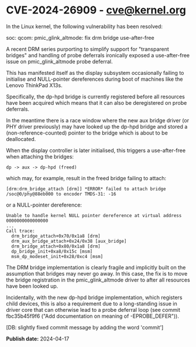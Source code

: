 # CVE-2024-26909 - cve@kernel.org

In the Linux kernel, the following vulnerability has been resolved:

soc: qcom: pmic_glink_altmode: fix drm bridge use-after-free

A recent DRM series purporting to simplify support for "transparent
bridges" and handling of probe deferrals ironically exposed a
use-after-free issue on pmic_glink_altmode probe deferral.

This has manifested itself as the display subsystem occasionally failing
to initialise and NULL-pointer dereferences during boot of machines like
the Lenovo ThinkPad X13s.

Specifically, the dp-hpd bridge is currently registered before all
resources have been acquired which means that it can also be
deregistered on probe deferrals.

In the meantime there is a race window where the new aux bridge driver
(or PHY driver previously) may have looked up the dp-hpd bridge and
stored a (non-reference-counted) pointer to the bridge which is about to
be deallocated.

When the display controller is later initialised, this triggers a
use-after-free when attaching the bridges:

	dp -> aux -> dp-hpd (freed)

which may, for example, result in the freed bridge failing to attach:

	[drm:drm_bridge_attach [drm]] *ERROR* failed to attach bridge /soc@0/phy@88eb000 to encoder TMDS-31: -16

or a NULL-pointer dereference:

	Unable to handle kernel NULL pointer dereference at virtual address 0000000000000000
	...
	Call trace:
	  drm_bridge_attach+0x70/0x1a8 [drm]
	  drm_aux_bridge_attach+0x24/0x38 [aux_bridge]
	  drm_bridge_attach+0x80/0x1a8 [drm]
	  dp_bridge_init+0xa8/0x15c [msm]
	  msm_dp_modeset_init+0x28/0xc4 [msm]

The DRM bridge implementation is clearly fragile and implicitly built on
the assumption that bridges may never go away. In this case, the fix is
to move the bridge registration in the pmic_glink_altmode driver to
after all resources have been looked up.

Incidentally, with the new dp-hpd bridge implementation, which registers
child devices, this is also a requirement due to a long-standing issue
in driver core that can otherwise lead to a probe deferral loop (see
commit fbc35b45f9f6 ("Add documentation on meaning of -EPROBE_DEFER")).

[DB: slightly fixed commit message by adding the word 'commit']

**Publish date:** 2024-04-17
